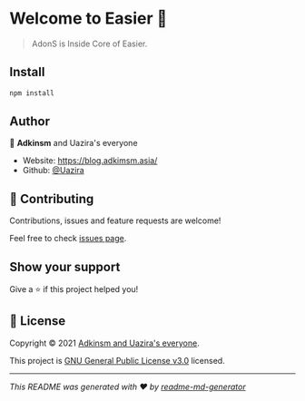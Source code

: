 # Welcome to Easier 👋

> AdonS is Inside Core of Easier.

## Install

```sh
npm install
```

## Author

👤 **Adkinsm** and Uazira's everyone

* Website: https://blog.adkimsm.asia/
* Github: [@Uazira](https://github.com/Uazira)

## 🤝 Contributing

Contributions, issues and feature requests are welcome!

Feel free to check [issues page](https://github.com/Uazira/AdonS/issues). 

## Show your support

Give a ⭐️ if this project helped you!


## 📝 License

Copyright © 2021 [Adkinsm and Uazira's everyone](https://github.com/Uazira).

This project is [GNU General Public License v3.0](https://github.com/Uazira/AdonS/blob/main/LICENSE) licensed.

***
_This README was generated with ❤️ by [readme-md-generator](https://github.com/kefranabg/readme-md-generator)_
